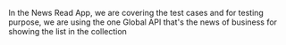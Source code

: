 In the News Read App, we are covering the test cases and for testing purpose, we are using the one Global API that's the news of business for showing the list in the collection

